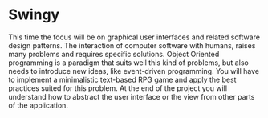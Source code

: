 # Swingy
This time the focus will be on graphical user interfaces and related software design patterns. The interaction of computer software with humans, raises many problems and requires specific solutions. Object Oriented programming is a paradigm that suits well this kind of problems, but also needs to introduce new ideas, like event-driven programming. You will have to implement a minimalistic text-based RPG game and apply the best practices suited for this problem. At the end of the project you will understand how to abstract the user interface or the view from other parts of the application.
